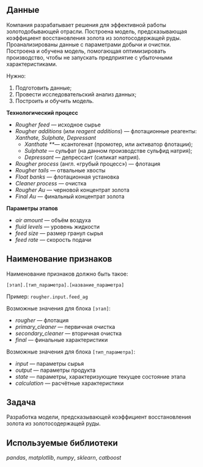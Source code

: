 ## Данные

Компания разрабатывает решения для эффективной работы золотодобывающей отрасли.
Построена модель, предсказывающая коэффициент восстановления золота из золотосодержащей руды. Проанализированы данные с параметрами добычи и очистки.
Построена и обучена модель, помогающая оптимизировать производство, чтобы не запускать предприятие с убыточными характеристиками.

Нужно:

1. Подготовить данные;
2. Провести исследовательский анализ данных;
3. Построить и обучить модель.

**Технологический процесс**

-   _Rougher feed_  — исходное сырье
-   _Rougher additions_  (или  _reagent additions_) — флотационные реагенты:  _Xanthate, Sulphate, Depressant_
    -   _Xanthate_  _**_— ксантогенат (промотер, или активатор флотации);
    -   _Sulphate_  — сульфат (на данном производстве сульфид натрия);
    -   _Depressant_  — депрессант (силикат натрия).
-   _Rougher process_  (англ. «грубый процесс») — флотация
-   _Rougher tails_  — отвальные хвосты
-   _Float banks_  — флотационная установка
-   _Cleaner process_  — очистка
-   _Rougher Au_  — черновой концентрат золота
-   _Final Au_  — финальный концентрат золота

**Параметры этапов**

-   _air amount_  — объём воздуха
-   _fluid levels_  — уровень жидкости
-   _feed size_  — размер гранул сырья
-   _feed rate —_  скорость подачи

## **Наименование признаков**

Наименование признаков должно быть такое:

`[этап].[тип_параметра].[название_параметра]`

Пример:  `rougher.input.feed_ag`

Возможные значения для блока  `[этап]`:

-   _rougher —_  флотация
-   _primary_cleaner_  — первичная очистка
-   _secondary_cleaner_  — вторичная очистка
-   _final_  — финальные характеристики

Возможные значения для блока  `[тип_параметра]`:

-   _input_  — параметры сырья
-   _output_  — параметры продукта
-   _state_  — параметры, характеризующие текущее состояние этапа
-   _calculation —_  расчётные характеристики

## Задача

Разработка модели, предсказывающей коэффициент восстановления золота из золотосодержащей руды.

## Используемые библиотеки
*pandas*, *matplotlib*, *numpy*, *sklearn*, *catboost*
